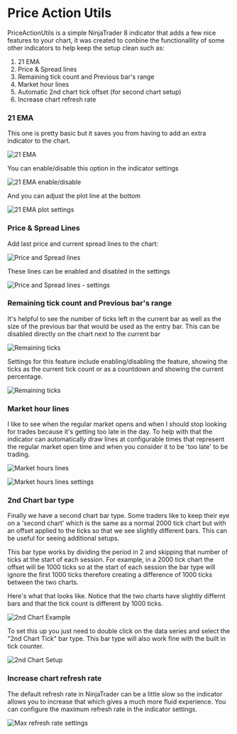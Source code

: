 # Price Action Utils
PriceActionUtils is a simple NinjaTrader 8 indicator that adds a few nice features to your chart, it was created to conbine the functionallity of some other indicators to help keep the setup clean such as:

1. 21 EMA
2. Price & Spread lines
3. Remaining tick count and Previous bar's range
5. Market hour lines
6. Automatic 2nd chart tick offset (for second chart setup)
7. Increase chart refresh rate


### 21 EMA

This one is pretty basic but it saves you from having to add an extra indicator to the chart.

![21 EMA](./docs/images/1_21_ema.png)

You can enable/disable this option in the indicator settings


![21 EMA enable/disable](./docs/images/1_21_ema_2.png)

And you can adjust the plot line at the bottom


![21 EMA plot settings](./docs/images/1_21_ema_3.png)

### Price & Spread Lines

Add last price and current spread lines to the chart:

![Price and Spread lines](./docs/images/price_lines1.png)

These lines can be enabled and disabled in the settings

![Price and Spread lines - settings](./docs/images/price_lines2.png)

### Remaining tick count and Previous bar's range

It's helpful to see the number of ticks left in the current bar as well as the size of the previous bar that would be used as the entry bar. This can be disabled directly on the chart next to the current bar

![Remaining ticks](./docs/images/remaining_ticks_1.png)

Settings for this feature include enabling/disabling the feature, showing the ticks as the current tick count or as a countdown and showing the current percentage.

![Remaining ticks](./docs/images/remaining_ticks_2.png)

### Market hour lines

I like to see when the regular market opens and when I should stop looking for trades because it's getting too late in the day. To help with that the indicator can automatically draw lines at configurable times that represent the regular market open time and when you consider it to be 'too late' to be trading.

![Market hours lines](./docs/images/market_hours_lines_1.png)

![Market hours lines settings](./docs/images/market_hours_lines_2.png)

### 2nd Chart bar type

Finally we have a second chart bar type. Some traders like to keep their eye on a 'second chart' which is the same as a normal 2000 tick chart but with an offset applied to the ticks so that we see slightly different bars. This can be useful for seeing additional setups.

This bar type works by dividing the period in 2 and skipping that number of ticks at the start of each session. For example, in a 2000 tick chart the offset will be 1000 ticks so at the start of each session the bar type will ignore the first 1000 ticks therefore creating a difference of 1000 ticks between the two charts.

Here's what that looks like. Notice that the two charts have slightly differnt bars and that the tick count is different by 1000 ticks.

![2nd Chart Example](./docs/images/2nd_chart_1.png)

To set this up you just need to double click on the data series and select the "2nd Chart Tick" bar type. This bar type will also work fine with the built in tick counter.

![2nd Chart Setup](./docs/images/2nd_chart_2.png)

### Increase chart refresh rate

The default refresh rate in NinjaTrader can be a little slow so the indicator allows you to increase that which gives a much more fluid experience. You can configure the maximum refresh rate in the indicator settings.

![Max refresh rate settings](./docs/images/max_refresh_rate_1.png)
